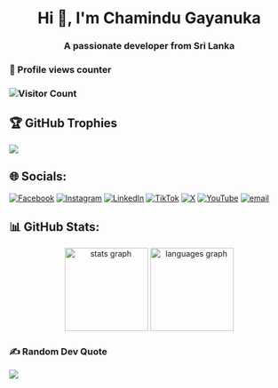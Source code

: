 <h1 align="center">Hi 👋, I'm Chamindu Gayanuka</h1>
<h3 align="center">A passionate developer from Sri Lanka</h3>

### 👀 Profile views counter

### ![Visitor Count](https://visitor-badge.laobi.icu/badge?page_id=Chamindu-Gayanuka.Chamindu-Gayanuka&title=Visitors)

## 🏆 GitHub Trophies

![](https://github-profile-trophy.vercel.app/?username=Chamindu-Gayanuka&theme=radical&no-frame=false&no-bg=false&margin-w=4)

## 🌐 Socials:

[![Facebook](https://img.shields.io/badge/Facebook-%231877F2.svg?logo=Facebook&logoColor=white)](https://facebook.com/chamindu.gayanuka.1) [![Instagram](https://img.shields.io/badge/Instagram-%23E4405F.svg?logo=Instagram&logoColor=white)](https://instagram.com/chamindugayanuka) [![LinkedIn](https://img.shields.io/badge/LinkedIn-%230077B5.svg?logo=linkedin&logoColor=white)](https://linkedin.com/in/chamindu-gayanuka-244585270) [![TikTok](https://img.shields.io/badge/TikTok-%23000000.svg?logo=TikTok&logoColor=white)](https://tiktok.com/@chamindugayanuka) [![X](https://img.shields.io/badge/X-black.svg?logo=X&logoColor=white)](https://x.com/gayanukac) [![YouTube](https://img.shields.io/badge/YouTube-%23FF0000.svg?logo=YouTube&logoColor=white)](https://youtube.com/@chamindugayanuka) [![email](https://img.shields.io/badge/Email-D14836?logo=gmail&logoColor=white)](mailto:chamindugayanuka2002@gmail.com)

## 📊 GitHub Stats:

<div align="center">
  <img src="https://github-readme-stats.vercel.app/api?username=Chamindu-Gayanuka&hide_title=false&hide_rank=false&show_icons=true&include_all_commits=true&count_private=true&disable_animations=false&theme=dracula&locale=en&hide_border=false" height="150" alt="stats graph"  />
  <img src="https://github-readme-stats.vercel.app/api/top-langs?username=Chamindu-Gayanuka&locale=en&hide_title=false&layout=compact&card_width=320&langs_count=5&theme=dracula&hide_border=false" height="150" alt="languages graph"  />
</div>

### ✍️ Random Dev Quote

![](https://quotes-github-readme.vercel.app/api?type=horizontal&theme=radical)

